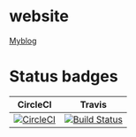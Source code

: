 # website
[Myblog](mryan.cf)
# Status badges
| CircleCI | Travis |
| ------ | ------ |
| [![CircleCI](https://circleci.com/gh/Mryan2005/MyBlog.svg?style=svg)](https://circleci.com/gh/Mryan2005/MyBlog) | [![Build Status](https://www.travis-ci.com/Mryan2005/MyBlog.svg?branch=src)](https://www.travis-ci.com/Mryan2005/MyBlog) |
